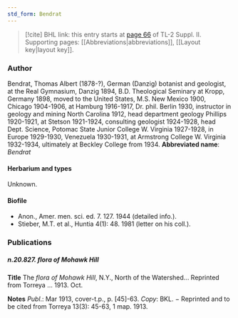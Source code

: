```yaml
---
std_form: Bendrat
---
```


> [!cite] BHL link: this entry starts at [page 66](https://www.biodiversitylibrary.org/page/33265263) of TL-2 Suppl. II.
> Supporting pages: [[Abbreviations|abbreviations]], [[Layout key|layout key]].

### Author

Bendrat, Thomas Albert (1878-?), German (Danzig) botanist and geologist, at the Real Gymnasium, Danzig 1894, B.D. Theological Seminary at Kropp, Germany 1898, moved to the United States, M.S. New Mexico 1900, Chicago 1904-1906, at Hamburg 1916-1917, Dr. phil. Berlin 1930, instructor in geology and mining North Carolina 1912, head department geology Phillips 1920-1921, at Stetson 1921-1924, consulting geologist 1924-1928, head Dept. Science, Potomac State Junior College W. Virginia 1927-1928, in Europe 1929-1930, Venezuela 1930-1931, at Armstrong College W. Virginia 1932-1934, ultimately at Beckley College from 1934. 
**Abbreviated name**: *Bendrat*

#### Herbarium and types

Unknown.

#### Biofile

- Anon., Amer. men. sci. ed. 7. 127. 1944 (detailed info.).
- Stieber, M.T. et al., Huntia 4(1): 48. 1981 (letter on his coll.).

### Publications

##### n.20.827. flora of Mohawk Hill

**Title**
The *flora of Mohawk Hill*, N.Y., North of the Watershed... Reprinted from Torreya ... 1913. Oct.

**Notes**
*Publ*.: Mar 1913, cover-t.p., p. \[45\]-63. *Copy*: BKL. − Reprinted and to be cited from Torreya 13(3): 45-63, 1 map. 1913.

